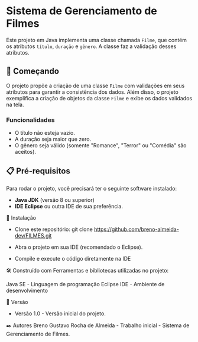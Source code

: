 # Sistema de Gerenciamento de Filmes
Este projeto em Java implementa uma classe chamada `Filme`, que contém os atributos `título`, `duração` e `gênero`. A classe faz a validação desses atributos.




## 🚀 Começando

O projeto propõe a criação de uma classe `Filme` com validações em seus atributos para garantir a consistência dos dados. Além disso, o projeto exemplifica a criação de objetos da classe `Filme` e exibe os dados validados na tela.



### Funcionalidades
- O título não esteja vazio.
- A duração seja maior que zero.
- O gênero seja válido (somente "Romance", "Terror" ou "Comédia" são aceitos).




## 📋 Pré-requisitos

Para rodar o projeto, você precisará ter o seguinte software instalado:

- **Java JDK** (versão 8 ou superior)
- **IDE Eclipse** ou outra IDE de sua preferência.

  

🔧 Instalação
- Clone este repositório:
    git clone https://github.com/breno-almeida-dev/FILMES.git
  
- Abra o projeto em sua IDE (recomendado o Eclipse).
- Compile e execute o código diretamente na IDE
  
  

🛠️ Construído com
Ferramentas e bibliotecas utilizadas no projeto:

Java SE - Linguagem de programação
Eclipse IDE - Ambiente de desenvolvimento



📌 Versão
- Versão 1.0 - Versão inicial do projeto.



✒️ Autores
Breno Gustavo Rocha de Almeida - Trabalho inicial - Sistema de Gerenciamento de Filmes.
